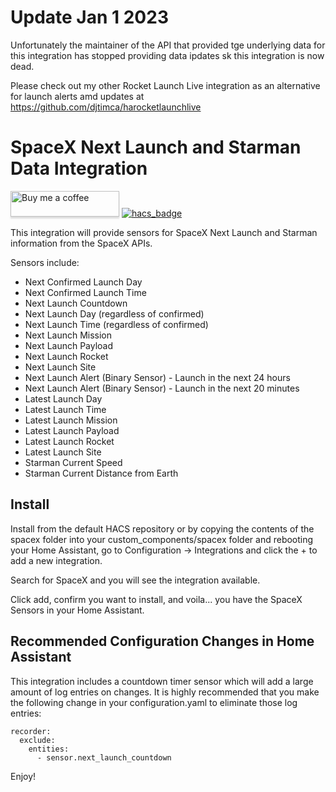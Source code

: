 # Update Jan 1 2023

Unfortunately the maintainer of the API that provided tge underlying data for this integration has stopped providing data ipdates sk this integration is now dead.

Please check out my other Rocket Launch Live integration as an alternative for launch alerts amd updates at https://github.com/djtimca/harocketlaunchlive

# SpaceX Next Launch and Starman Data Integration

<a target="_blank" href="https://www.buymeacoffee.com/djtimca"><img src="https://www.buymeacoffee.com/assets/img/custom_images/orange_img.png" alt="Buy me a coffee" style="height: 41px !important;width: 174px !important;box-shadow: 0px 3px 2px 0px rgba(190, 190, 190, 0.5) !important;-webkit-box-shadow: 0px 3px 2px 0px rgba(190, 190, 190, 0.5) !important;"></a> [![hacs_badge](https://img.shields.io/badge/HACS-Default-orange.svg?style=for-the-badge)](https://github.com/hacs/integration)

This integration will provide sensors for SpaceX Next Launch and Starman information from the SpaceX APIs.

Sensors include:
- Next Confirmed Launch Day
- Next Confirmed Launch Time
- Next Launch Countdown
- Next Launch Day (regardless of confirmed)
- Next Launch Time (regardless of confirmed)
- Next Launch Mission
- Next Launch Payload
- Next Launch Rocket
- Next Launch Site
- Next Launch Alert (Binary Sensor) - Launch in the next 24 hours
- Next Launch Alert (Binary Sensor) - Launch in the next 20 minutes
- Latest Launch Day
- Latest Launch Time
- Latest Launch Mission
- Latest Launch Payload
- Latest Launch Rocket
- Latest Launch Site
- Starman Current Speed
- Starman Current Distance from Earth

## Install

Install from the default HACS repository or by copying the contents of the spacex folder into your custom_components/spacex folder and rebooting your Home Assistant, go to Configuration -> Integrations and click the + to add a new integration.

Search for SpaceX and you will see the integration available.

Click add, confirm you want to install, and voila... you have the SpaceX Sensors in your Home Assistant.

## Recommended Configuration Changes in Home Assistant

This integration includes a countdown timer sensor which will add a large amount of log entries on changes. It is highly recommended that you make the following change in your configuration.yaml to eliminate those log entries:

```
recorder:
  exclude:
    entities:
      - sensor.next_launch_countdown
```

Enjoy!
